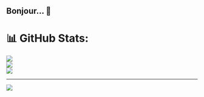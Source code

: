 ## Bonjour... 👋

# 📊 GitHub Stats:
![](https://github-readme-stats.vercel.app/api?username=VinhThanh438&theme=calm_pink&hide_border=false&include_all_commits=false&count_private=false)<br/>
![](https://github-readme-streak-stats.herokuapp.com/?user=VinhThanh438&theme=calm_pink&hide_border=false)<br/>
![](https://github-readme-stats.vercel.app/api/top-langs/?username=VinhThanh438&theme=calm_pink&hide_border=false&include_all_commits=false&count_private=false&layout=compact)

---
[![](https://visitcount.itsvg.in/api?id=VinhThanh438&icon=5&color=5)](https://visitcount.itsvg.in)

<!-- Proudly created with GPRM ( https://gprm.itsvg.in ) -->

